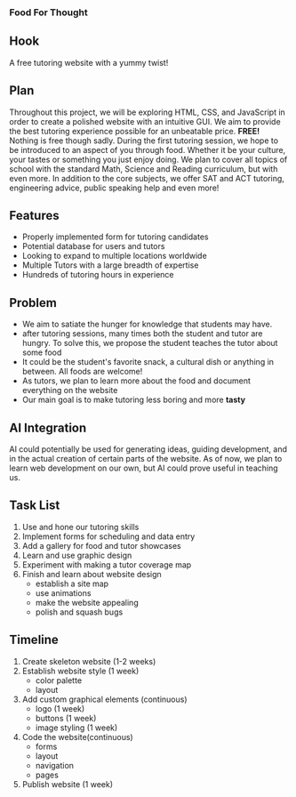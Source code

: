 ### Food For Thought

## Hook
A free tutoring website with a yummy twist!

## Plan
Throughout this project, we will be exploring HTML, CSS, and JavaScript in order to create a polished website with an intuitive GUI.
We aim to provide the best tutoring experience possible for an unbeatable price. **FREE!**
Nothing is free though sadly. During the first tutoring session, we hope to be introduced to an aspect of you through food. Whether it be your culture, your tastes or something you just enjoy doing. We plan to cover all topics of school with the standard Math, Science and Reading curriculum, but with even more. In addition to the core subjects, we offer SAT and ACT tutoring, engineering advice, public speaking help and even more!

## Features
- Properly implemented form for tutoring candidates
- Potential database for users and tutors
- Looking to expand to multiple locations worldwide
- Multiple Tutors with a large breadth of expertise
- Hundreds of tutoring hours in experience

## Problem
- We aim to satiate the hunger for knowledge that students may have.
- after tutoring sessions, many times both the student and tutor are hungry. To solve this, we propose the student teaches the tutor about some food
- It could be the student's favorite snack, a cultural dish or anything in between. All foods are welcome!
- As tutors, we plan to learn more about the food and document everything on the website
- Our main goal is to make tutoring less boring and more **tasty**

## AI Integration
AI could potentially be used for generating ideas, guiding development, and in the actual creation of certain parts of the website. As of now, we plan to learn web development on our own, but AI could prove useful in teaching us. 

## Task List
1. Use and hone our tutoring skills
2. Implement forms for scheduling and data entry
3. Add a gallery for food and tutor showcases
4. Learn and use graphic design
5. Experiment with making a tutor coverage map
6. Finish and learn about website design
   - establish a site map
   - use animations
   - make the website appealing
   - polish and squash bugs
   

## Timeline
1. Create skeleton website (1-2 weeks)
2. Establish website style (1 week)
   - color palette
   - layout
3. Add custom graphical elements (continuous)
   - logo (1 week)
   - buttons (1 week)
   - image styling (1 week)
4. Code the website(continuous)
   - forms
   - layout
   - navigation
   - pages
5. Publish website (1 week)

